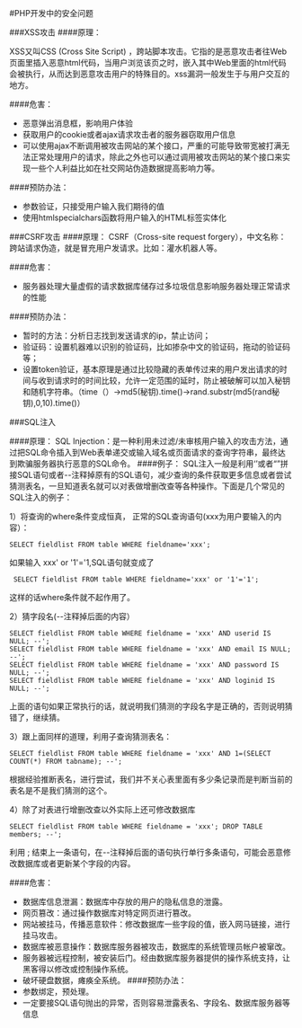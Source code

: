 #PHP开发中的安全问题

###XSS攻击
####原理：

XSS又叫CSS (Cross Site Script) ，跨站脚本攻击。它指的是恶意攻击者往Web页面里插入恶意html代码，当用户浏览该页之时，嵌入其中Web里面的html代码会被执行，从而达到恶意攻击用户的特殊目的。xss漏洞一般发生于与用户交互的地方。

####危害：

- 恶意弹出消息框，影响用户体验
- 获取用户的cookie或者ajax请求攻击者的服务器窃取用户信息
- 可以使用ajax不断调用被攻击网站的某个接口，严重的可能导致带宽被打满无法正常处理用户的请求，除此之外也可以通过调用被攻击网站的某个接口来实现一些个人利益比如在社交网站伪造数据提高影响力等。


####预防办法：

- 参数验证，只接受用户输入我们期待的值
- 使用htmlspecialchars函数将用户输入的HTML标签实体化


###CSRF攻击
####原理：
CSRF（Cross-site request forgery），中文名称：跨站请求伪造，就是冒充用户发请求。比如：灌水机器人等。

####危害：

- 服务器处理大量虚假的请求数据库储存过多垃圾信息影响服务器处理正常请求的性能

####预防办法：
- 暂时的方法：分析日志找到发送请求的ip，禁止访问；
- 验证码：设置机器难以识别的验证码，比如掺杂中文的验证码，拖动的验证码等；
- 设置token验证，基本原理是通过比较隐藏的表单传过来的用户发出请求的时间与收到请求时的时间比较，允许一定范围的延时，防止被破解可以加入秘钥和随机字符串。（time（）->md5(秘钥).time()->rand.substr(md5(rand秘钥),0,10).time()）

###SQL注入

####原理：
SQL Injection：是一种利用未过滤/未审核用户输入的攻击方法，通过把SQL命令插入到Web表单递交或输入域名或页面请求的查询字符串，最终达到欺骗服务器执行恶意的SQL命令。
####例子：
SQL注入一般是利用‘’或者“”拼接SQL语句或者--注释掉原有的SQL语句，减少查询的条件获取更多信息或者尝试猜测表名，一旦知道表名就可以对表做增删改查等各种操作。下面是几个常见的SQL注入的例子：

  1）将查询的where条件变成恒真，
  正常的SQL查询语句(xxx为用户要输入的内容）： 
  ```
  SELECT fieldlist FROM table WHERE fieldname='xxx';
  ```
 如果输入 xxx' or '1'='1,SQL语句就变成了
 ```
  SELECT fieldlist FROM table WHERE fieldname='xxx' or '1'='1'; 
```  
  这样的话where条件就不起作用了。
 
   2）猜字段名(--注释掉后面的内容）
  ```
  SELECT fieldlist FROM table WHERE fieldname = 'xxx' AND userid IS NULL; --';  
  SELECT fieldlist FROM table WHERE fieldname = 'xxx' AND email IS NULL; --'; 
  SELECT fieldlist FROM table WHERE fieldname = 'xxx' AND password IS NULL; --'; 
  SELECT fieldlist FROM table WHERE fieldname = 'xxx' AND loginid IS NULL; --'; 
  ```
  上面的语句如果正常执行的话，就说明我们猜测的字段名字是正确的，否则说明猜错了，继续猜。
  
  3）跟上面同样的道理，利用子查询猜测表名：
 ```
 SELECT fieldlist FROM table WHERE fieldname = 'xxx' AND 1=(SELECT COUNT(*) FROM tabname); --';  
```
根据经验推断表名，进行尝试，我们并不关心表里面有多少条记录而是判断当前的表名是不是我们猜测的这个。

4）除了对表进行增删改查以外实际上还可修改数据库
```
SELECT fieldlist FROM table WHERE fieldname = 'xxx'; DROP TABLE members; --';
```
利用 ; 结束上一条语句，在--注释掉后面的语句执行单行多条语句，可能会恶意修改数据库或者更新某个字段的内容。

####危害：
- 数据库信息泄漏：数据库中存放的用户的隐私信息的泄露。
- 网页篡改：通过操作数据库对特定网页进行篡改。
- 网站被挂马，传播恶意软件：修改数据库一些字段的值，嵌入网马链接，进行挂马攻击。
- 数据库被恶意操作：数据库服务器被攻击，数据库的系统管理员帐户被窜改。
- 服务器被远程控制，被安装后门。经由数据库服务器提供的操作系统支持，让黑客得以修改或控制操作系统。
- 破坏硬盘数据，瘫痪全系统。
####预防办法：
- 参数绑定，预处理。
- 一定要接SQL语句抛出的异常，否则容易泄露表名、字段名、数据库服务器等信息

